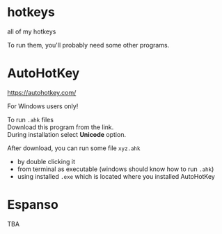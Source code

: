 # hotkeys
all of my hotkeys


To run them, you'll probably need some other programs.

# AutoHotKey

https://autohotkey.com/

For Windows users only!  

To run `.ahk` files  
Download this program from the link.  
During installation select **Unicode** option.  

After download, you can run some file `xyz.ahk`  
* by double clicking it  
* from terminal as executable (windows should know how to run `.ahk`)  
* using installed `.exe` which is located where you installed AutoHotKey  

# Espanso

TBA
